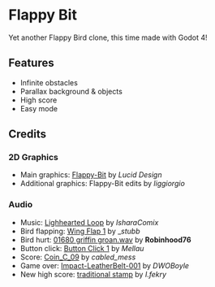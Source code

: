 # Flappy Bit
Yet another Flappy Bird clone, this time made with Godot 4!

## Features

- Infinite obstacles
- Parallax background & objects
- High score
- Easy mode

## Credits

### 2D Graphics

- Main graphics: [Flappy-Bit](https://opengameart.org/content/flappy-bit) by _Lucid Design_
- Additional graphics: Flappy-Bit edits by _liggiorgio_

### Audio

- Music: [Lighhearted Loop](https://opengameart.org/content/lighthearted-loop) by _IsharaComix_
- Bird flapping: [Wing Flap 1](https://freesound.org/people/_stubb/sounds/389634/) by __stubb_
- Bird hurt: [01680 griffin groan.wav](https://freesound.org/people/Robinhood76/sounds/100800/) by __Robinhood76__
- Button click: [Button Click 1](https://freesound.org/people/Mellau/sounds/506054/) by _Mellau_
- Score: [Coin_C_09](https://freesound.org/people/cabled_mess/sounds/350876/) by _cabled_mess_
- Game over: [Impact-LeatherBelt-001](https://freesound.org/people/DWOBoyle/sounds/144266/) by _DWOBoyle_
- New high score: [traditional stamp](https://freesound.org/people/I.fekry/sounds/470710/) by _I.fekry_

